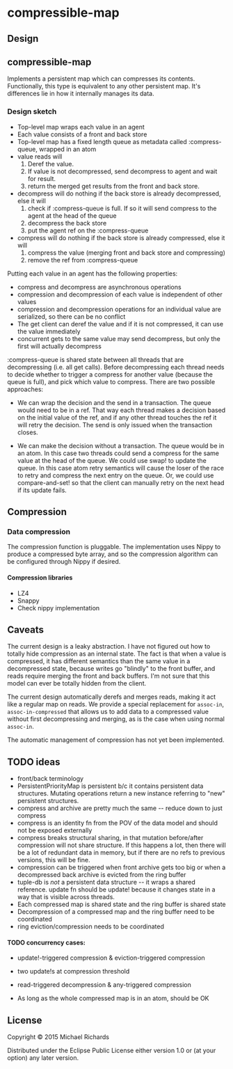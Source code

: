 # compressible-map

## Design

## compressible-map
Implements a persistent map which can compresses its contents.  Functionally, this type is equivalent to any other persistent map.  It's differences lie in how it internally manages its data.

### Design sketch

* Top-level map wraps each value in an agent
* Each value consists of a front and back store
* Top-level map has a fixed length queue as metadata called :compress-queue, wrapped in an atom
* value reads will
  1. Deref the value.
  1. If value is not decompressed, send decompress to agent and wait for result.
  1. return the merged get results from the front and back store.
* decompress will do nothing if the back store is already decompressed, else it will
  1. check if :compress-queue is full.  If so it will send compress to the agent at the head of the queue
  2. decompress the back store
  3. put the agent ref on the :compress-queue
* compress will do nothing if the back store is already compressed, else it will
  1. compress the value (merging front and back store and compressing)
  1. remove the ref from :compress-queue

Putting each value in an agent has the following properties:
* compress and decompress are asynchronous operations
* compression and decompression of each value is independent of other values
* compression and decompression operations for an individual value are serialized, so there can be no conflict
* The get client can deref the value and if it is not compressed, it can use the value immediately
* concurrent gets to the same value may send decompress, but only the first will actually decompress

:compress-queue is shared state between all threads that are decompressing (i.e. all get calls).  Before decompressing each thread needs to decide whether to trigger a compress for another value (because the queue is full), and pick which value to compress.  There are two possible approaches:

* We can wrap the decision and the send in a transaction.  The queue would need to be in a ref.  That way each thread makes a decision based on the initial value of the ref, and if any other thread touches the ref it will retry the decision.  The send is only issued when the transaction closes.

* We can make the decision without a transaction.  The queue would be in an atom.  In this case two threads could send a compress for the same value at the head of the queue.  We could use swap! to update the queue.  In this case atom retry semantics will cause the loser of the race to retry and compress the next entry on the queue.  Or, we could use compare-and-set! so that the client can manually retry on the next head if its update fails.


## Compression

### Data compression

The compression function is pluggable.  The implementation uses Nippy to produce a compressed byte array, and so the compression algorithm can be configured through Nippy if desired.

#### Compression libraries
* LZ4
* Snappy
* Check nippy implementation


## Caveats
The current design is a leaky abstraction.  I have not figured out how to totally hide compression as an internal state.  The fact is that when a value is compressed, it has different semantics than the same value in a decompressed state, because writes go "blindly" to the front buffer, and reads require merging the front and back buffers.  I'm not sure that this model can ever be totally hidden from the client.

The current design automatically derefs and merges reads, making it act like a regular map on reads.  We provide a special replacement for `assoc-in`, `assoc-in-compressed` that allows us to add data to a compressed value without first decompressing and merging, as is the case when using normal `assoc-in`.

The automatic management of compression has not yet been implemented.

## TODO ideas

* front/back terminology
* PersistentPriorityMap is persistent b/c it contains persistent data structures.  Mutating operations return a new instance referring to "new" persistent structures.
* compress and archive are pretty much the same -- reduce down to just compress
* compress is an identity fn from the POV of the data model and should not be exposed externally
* compress breaks structural sharing, in that mutation before/after compression will not share structure.  If this happens a lot, then there will be a lot 
of redundant data in memory, but if there are no refs to previous versions, this will be fine.
* compression can be triggered when front archive gets too big or when a decompressed back archive is evicted from the ring buffer
* tuple-db is *not* a persistent data structure -- it wraps a shared reference.  update fn should be update! because it changes state in a way that is visible across threads.
* Each compressed map is shared state and the ring buffer is shared state
* Decompression of a compressed map and the ring buffer need to be coordinated
* ring eviction/compression needs to be coordinated

#### TODO concurrency cases:
* update!-triggered compression & eviction-triggered compression
* two update!s at compression threshold
* read-triggered decompression & any-triggered compression

* As long as the whole compressed map is in an atom, should be OK


## License

Copyright © 2015 Michael Richards

Distributed under the Eclipse Public License either version 1.0 or (at
your option) any later version.
